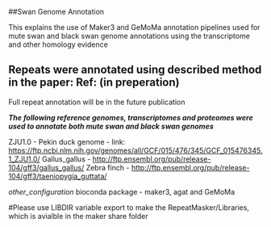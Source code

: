 ##Swan Genome Annotation 

This explains the use of Maker3 and GeMoMa annotation pipelines used for mute swan and black swan genome annotations using the transcriptome and other homology evidence

## Repeats were annotated using described method in the paper: Ref: (in preperation)
Full repeat annotation will be in the future publication

***The following reference genomes, transcriptomes and proteomes were used to annotate both mute swan and black swan genomes***

ZJU1.0 - Pekin duck genome - link: https://ftp.ncbi.nlm.nih.gov/genomes/all/GCF/015/476/345/GCF_015476345.1_ZJU1.0/
Gallus_gallus - http://ftp.ensembl.org/pub/release-104/gff3/gallus_gallus/
Zebra finch - http://ftp.ensembl.org/pub/release-104/gff3/taeniopygia_guttata/

_other_configuration_
bioconda package - maker3, agat and GeMoMa

#Please use LIBDIR variable export to make the RepeatMasker/Libraries, which is avialble in the maker share folder
